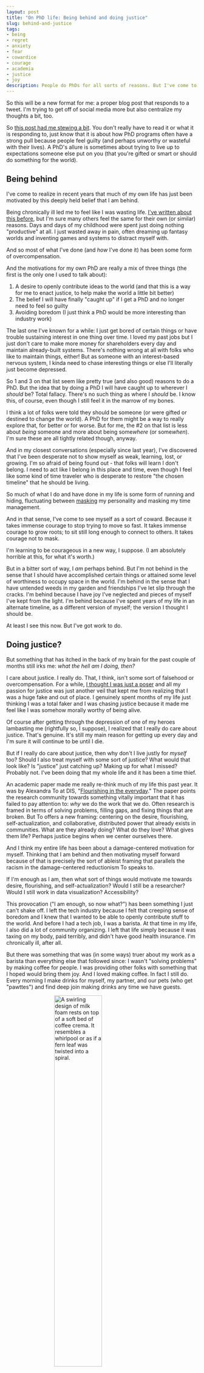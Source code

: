 ```yaml
---
layout: post
title: "On PhD life: Being behind and doing justice"
slug: behind-and-justice
tags:
- being
- regret
- anxiety
- fear
- cowardice
- courage
- academia
- justice
- joy
description: People do PhDs for all sorts of reasons. But I've come to realize that one of mine has been that I've been trying to prove something to myself. I'm sure that I'm not alone.
---
```

So this will be a new format for me: a proper blog post that responds to a tweet. I'm trying to get off of social media more but also centralize my thoughts a bit, too.

So [this post had me stewing a bit](https://x.com/quendergeer/status/1757025614509334547?s=20). You don't really have to read it or what it is responding to, just know that it is about how PhD programs often have a strong pull because people feel guilty (and perhaps unworthy or wasteful with their lives). A PhD's allure is sometimes about trying to live up to expectations someone else put on you (that you're gifted or smart or should do something for the world).

## Being behind
I've come to realize in recent years that much of my own life has just been motivated by this deeply held belief that I am behind.

Being chronically ill led me to feel like I was wasting life. [I've written about this before](https://x.com/FrankElavsky/status/1637093741319057410?s=20), but I'm sure many others feel the same for their own (or similar) reasons. Days and days of my childhood were spent just doing nothing "productive" at all. I just wasted away in pain, often dreaming up fantasy worlds and inventing games and systems to distract myself with.

And so most of what I've done (and *how* I've done it) has been some form of overcompensation.

And the motivations for my own PhD are really a mix of three things (the first is the only one I used to talk about):
1. A desire to openly contribute ideas to the world (and that this is a way for me to enact justice, to help make the world a little bit better)
2. The belief I will have finally "caught up" if I get a PhD and no longer need to feel so guilty
3. Avoiding boredom (I just think a PhD would be more interesting than industry work)

The last one I've known for a while: I just get bored of certain things or have trouble sustaining interest in one thing over time. I loved my past jobs but I just don't care to make more money for shareholders every day and maintain already-built systems. There's nothing wrong at all with folks who like to maintain things, either! But as someone with an interest-based nervous system, I kinda need to chase interesting things or else I'll literally just become depressed.

So 1 and 3 on that list seem like pretty true (and also good) reasons to do a PhD. But the idea that by doing a PhD I will have caught up to wherever I *should* be? Total fallacy. There's no such thing as where I *should* be. I know this, of course, even though I still feel it in the marrow of my bones.

I think a lot of folks were told they should be someone (or were gifted or destined to change the world). A PhD for them might be a way to really explore that, for better or for worse. But for me, the #2 on that list is less about *being* someone and more about being some*where* (or some*when*). I'm sure these are all tightly related though, anyway.

And in my closest conversations (especially since last year), I've discovered that I've been desperate not to show myself as weak, learning, lost, or growing. I'm so afraid of being found out - that folks will learn I don't belong. I need to act like I belong in this place and time, even though I feel like some kind of time traveler who is desperate to restore "the chosen timeline" that he should be living.

So much of what I do and have done in my life is some form of running and hiding, fluctuating between [masking](https://en.wikipedia.org/wiki/Autistic_masking) my personality and masking my time management.

And in that sense, I've come to see myself as a sort of coward. Because it takes immense courage to stop trying to move so fast. It takes immense courage to grow roots; to sit still long enough to connect to others. It takes courage not to mask.

I'm learning to be courageous in a new way, I suppose. (I am absolutely horrible at this, for what it's worth.)

But in a bitter sort of way, I *am* perhaps behind. But I'm not behind in the sense that I should have accomplished certain things or attained some level of worthiness to occupy space in the world. I'm behind in the sense that I have untended weeds in my garden and friendships I've let slip through the cracks. I'm behind because I have joy I've neglected and pieces of myself I've kept from the light. I'm behind because I've spent years of my life in an alternate timeline, as a different version of myself; the version I thought I should be.

At least I see this now. But I've got work to do.

## Doing justice?
But something that has itched in the back of my brain for the past couple of months still irks me: *what the hell am I doing, then?*

I care about justice. I really do. That, I think, isn't some sort of falsehood or overcompensation. For a while, [I thought I was just a poser](https://x.com/FrankElavsky/status/1697096069367116157?s=20) and all my passion for justice was just another veil that kept me from realizing that I was a huge fake and out of place. I genuinely spent months of my life just thinking I was a total faker and I was chasing justice because it made me feel like I was somehow morally worthy of being alive.

Of course after getting through the depression of one of my heroes lambasting me (rightfully so, I suppose), I realized that I really do care about justice. That's genuine. It's still my main reason for getting up every day and I'm sure it will continue to be until I die.

But if I really do care about justice, then why don't I live justly for *myself* too? Should I also treat myself with some sort of justice? What would that look like? Is "justice" just catching up? Making up for what I missed? Probably not. I've been doing that my whole life and it has been a time thief.

An academic paper made me really re-think much of my life this past year. It was by Alexandra To at DIS, "[Flourishing in the everyday](https://dl.acm.org/doi/10.1145/3563657.3596057)." The paper points the research community towards something vitally important that it has failed to pay attention to: *why* we do the work that we do. Often research is framed in terms of solving problems, filling gaps, and fixing things that are broken. But To offers a new framing: centering on the desire, flourishing, self-actualization, and collaborative, distributed power that already exists in communities. What are they already doing? What do they love? What gives them life? Perhaps justice begins when we center ourselves there.

And I think my entire life has been about a damage-centered motivation for myself. Thinking that I am behind and then motivating myself forward because of that is precisely the sort of ableist framing that parallels the racism in the damage-centered reductionism To speaks to.

If I'm enough as I am, then what sort of things would motivate me towards desire, flourishing, and self-actualization? Would I still be a researcher? Would I still work in data visualization? Accessibility?

This provocation ("I am enough, so now what?") has been something I just can't shake off. I left the tech industry because I felt that creeping sense of boredom and I knew that I wanted to be able to openly contribute stuff to the world. And before I had a tech job, I was a barista. At that time in my life, I also did a lot of community organizing. I left that life simply because it was taxing on my body, paid terribly, and didn't have good health insurance. I'm chronically ill, after all.

But there was something that was (in some ways) truer about my work as a barista than everything else that followed since: I wasn't "solving problems" by making coffee for people. I was providing other folks with something that I hoped would bring them joy. And I loved making coffee. In fact I still do. Every morning I make drinks for myself, my partner, and our pets (who get "pawttes") and find deep join making drinks any time we have guests.

<img src="https://www.frank.computer/images/coffee.jpg" alt="A swirling design of milk foam rests on top of a soft bed of coffee crema. It resembles a whirlpool or as if a fern leaf was twisted into a spiral." style="display: block; width: 50%; margin-left: auto; margin-right: auto;"/>

So what? Do I quit my PhD and open a coffee shop?

No. But I do recognize that this train of thought is perhaps why so many PhDs dream of dropping out and opening a little bakery in a tight-knit community or something. To me, reflecting on my coffee-making days (which I did for 9 years, longer than my "professional" years post-coffee from 2016 to the present 2024) reminds me that my joy and flourishing is in the *approach* I take in my work. What I loved about making coffee wasn't the literal coffee. It was *sharing* the love I have for my craft with someone else.

## The how and the what
So now I see two challenges before me: the *how* and the *what*.

My first real challenge is figuring out how I can pursue what gives me joy, a sense of exploration, and freedom while still being able to share that with others. I need to be able to share what I love or I will simply just dissolve into darkness. I don't care if I come across as a validation-seeking worm or a gloating fool, I need to be able to put my work out there and watch people's faces light up and gears start turning. That's what gets me up in the morning. That's what gives me a real sense of flourishing. To me, that is the justice I need to be able to afford for myself.

And the second challenge perhaps isn't any less mysterious than it already was: but do I need to be a PhD student or attain a PhD in order to live in this way? Is there something that the PhD enables me to do this sort of flourishing I might not be able to otherwise? Perhaps is the openness (relative to industry) something that necessitates me staying here? Or is there another kind of work or environment where I can still get this sense of self-actualization and joy?

Perhaps there is! Of course, I'm not thinking of dropping out of my PhD anytime soon. But lately I've become much more open to the idea that there is a lot of other stuff I could do out there. I've taken myself so seriously that I've forgotten to be just *to myself*. And now that I'm more amenable to telling my own story in a way where I am not always a gap-filler or problem-solver, but instead a joy-giver and gift-sharer, then perhaps many more avenues open up for me.

Thanks largely in part to my time at Apple, I've discovered that I love prototyping. I could do that all day, every day. I love making strange little things, exploring an idea, getting feedback on it, refining it, and then passing it off. What a great way for me to still satisfy the *how* challenge.

But also, I've spent years of my life (21 at least) just dreaming up stories and worlds and systems. I've been making a tabletop RPG (on version 7, mind you) in a setting of my own (with more than 600 pages of materials) for the sole purpose of sharing joy with friends. Perhaps spending time writing and finish that project would be worthwhile. Or perhaps a career in games is waiting down the line for me. Who knows?

But for my own justice, it is time for me to be much more present with myself and stop trying to reach into the future.